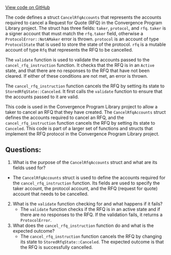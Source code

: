 [View code on GitHub](https://github.com/convergence-rfq/convergence-program-library/rfq/program/src/instructions/rfq/cancel_rfq.rs)

The code defines a struct `CancelRfqAccounts` that represents the accounts required to cancel a Request for Quote (RFQ) in the Convergence Program Library project. The struct has three fields: `taker`, `protocol`, and `rfq`. `taker` is a signer account that must match the `rfq.taker` field, otherwise a `ProtocolError::NotAMaker` error is thrown. `protocol` is an account of type `ProtocolState` that is used to store the state of the protocol. `rfq` is a mutable account of type `Rfq` that represents the RFQ to be cancelled.

The `validate` function is used to validate the accounts passed to the `cancel_rfq_instruction` function. It checks that the RFQ is in an `Active` state, and that there are no responses to the RFQ that have not been cleared. If either of these conditions are not met, an error is thrown.

The `cancel_rfq_instruction` function cancels the RFQ by setting its state to `StoredRfqState::Canceled`. It first calls the `validate` function to ensure that the accounts passed to it are valid.

This code is used in the Convergence Program Library project to allow a taker to cancel an RFQ that they have created. The `CancelRfqAccounts` struct defines the accounts required to cancel an RFQ, and the `cancel_rfq_instruction` function cancels the RFQ by setting its state to `Canceled`. This code is part of a larger set of functions and structs that implement the RFQ protocol in the Convergence Program Library project.
## Questions: 
 1. What is the purpose of the `CancelRfqAccounts` struct and what are its fields used for?
   - The `CancelRfqAccounts` struct is used to define the accounts required for the `cancel_rfq_instruction` function. Its fields are used to specify the taker account, the protocol account, and the RFQ (request for quote) account that needs to be cancelled.
2. What is the `validate` function checking for and what happens if it fails?
   - The `validate` function checks if the RFQ is in an active state and if there are no responses to the RFQ. If the validation fails, it returns a `ProtocolError`.
3. What does the `cancel_rfq_instruction` function do and what is the expected outcome?
   - The `cancel_rfq_instruction` function cancels the RFQ by changing its state to `StoredRfqState::Canceled`. The expected outcome is that the RFQ is successfully cancelled.